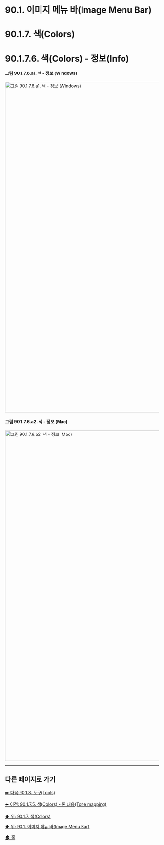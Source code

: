 # 90.1. 이미지 메뉴 바(Image Menu Bar)
# 90.1.7. 색(Colors)
# 90.1.7.6. 색(Colors) - 정보(Info)

#### 그림 90.1.7.6.a1. 색 - 정보 (Windows)
<img width="1080" alt="그림 90.1.7.6.a1. 색 - 정보 (Windows)" environment="Windows 10 GIMP 2.10.36" src="https://github.com/wonder13662/gimp/assets/15767104/74dd2be6-4113-4d11-949a-177def8479b7">

#### 그림 90.1.7.6.a2. 색 - 정보 (Mac)
<img width="1080" alt="그림 90.1.7.6.a2. 색 - 정보 (Mac)" environment="MacOS:Sonoma 14.2.1 GIMP 2.10.36" src="https://github.com/wonder13662/gimp/assets/15767104/31bf0ee4-31a6-4e8f-877b-bfcbe7f46576">

***

## 다른 페이지로 가기

[➡️ 다음:90.1.8. 도구(Tools)](./90-01-08-tools.md)

[⬅️ 이전: 90.1.7.5. 색(Colors) - 톤 대응(Tone mapping)](./90-01-07-colorsx-05-tone_mapping.md)

[⬆️ 위: 90.1.7. 색(Colors)](./90-01-07-colors.md)

[⬆️ 위: 90.1. 이미지 메뉴 바(Image Menu Bar)](./90-01-00-image-menu-bar.md)

[🏠 홈](./00-home.md)
